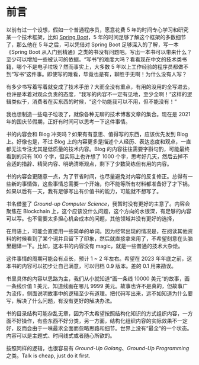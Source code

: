 # 前言

以前有过一个设想，假如一个普通程序员，愿意花费 5 年的时间专心学习和研究某一个技术框架，比如 [Spring Boot](https://spring.io/projects/spring-boot)，5 年的时间足够了解这个框架的多数细节了，那么他在 5 年之后，可以凭借对 Spring Boot 足够深入的了解，写一本《Spring Boot 从入门到精通》之类的书没有问题吧。写出一本书可以带来什么？至少可以增加一些被认可的依据。“写书“的难度大吗？看看现在中文的技术类书籍，哪个不是电子垃圾？然而事实上，大多数 5 年以上工作经验的程序员都做不到“写书“这件事。即使写的难看，毕竟也是有，聊胜于无啊！为什么没有人写？

有多少书写着写着就变成了技术手册？大而全没有重点，有用的没用的全写进去。也许是本着对观众负责的态度，“我写的内容不一定有见地，至少全啊！“这样的逻辑类似于，消费者在买东西的时候，“这个功能我可以不用，但不能没有！“

我也想制造一些电子垃圾了，就像各种无聊的技术博客文章的集合。现在是 2021 年的国庆节假期，正好有时间可以思考一下这件事情。

书的内容会和 Blog 冲突吗？如果有有意思、值得写的东西，应该优先发到 Blog 上。好像也是，不过 Blog 上的内容更多是描述个人经历、表达态度和观点，一直都无法专注尤其是低质量的技术内容。Blog 的内容往往需要字斟句酌，可能最终看到的只有 100 个字，但实际上也许想了 1000 个字，思考好几天，然后去掉不合适的措辞、精简内容、明确清晰观点，剩下了少数简练但有用的内容。

书的内容会更随意一点，为了节省时间，也尽量避免对内容的反复修正。总得有一些新的事情做，这些事情总需要一个开始，你不能等所有材料都准备好了才下锅。如果以后有一天，我有足够写出有价值书的能力，可能就不想写了。

书名借鉴了 *Ground-up Computer Science*，我暂时没有更好的主意了。内容会聚焦在 Blockchain 上，这个应该没什么问题，这个方向的水很深，有足够的内容可以写。也不需要太多担心机会成本的问题，其他领域并没有更好的选择，

在用语上，可能会直接用一些简单的单词。因为经常出现的情况是，在阅读其他资料的时候看到了某个词并且留下了印象，然后就直接拿来用了，不希望刻意在头脑里翻译一下。比如，这本书的内容没有 magic，就是一些普通的技术大杂烩。

这件事情的周期可能会有点长，预计 1 ~ 2 年左右。希望在 2023 年年底之前，这本书的内容可以初步让自己满意，可以归档 0.9 版本。差的 0.1 用来勘误。

书里具体的内容以思路为主，我们从小就知道“画一条线 10000 美元“的故事，画一条线价值 1 美元，知道线画在哪儿 9999 美元。故事也许不是真的，但故事广为流传，侧面说明故事中的逻辑至少有道理。把代码写出来，远不如知道为什么要写，解决了什么问题，有没有更好的解决办法。

书的目录结构可能杂乱无章，因为不太希望按照结构化知识的方式组织内容，一方面不好操作，有些东西不好分类，另一方面，结构化组织内容的实际效果不一定好，反而会由于一味最求全面而忽略思路和细节。世界上没有“最全“的一个状态。内容可以是主题式、时间线式或者随心所欲的。

按照同样的逻辑，也很容易有 *Ground-Up Golang*、*Ground-Up Programming* 之类。Talk is cheap, just do it first.

